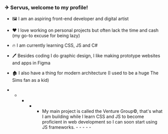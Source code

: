 ### ✈ Servus, welcome to my profile!

- 🖼️ I am an aspiring front-end developer and digital artist
- ❤️ I love working on personal projects but often lack the time and cash (my go-to excuse for being lazy)
- 🔥 I am currently learning CSS, JS and C#
- 🖊️ Besides coding I do graphic design, I like making prototype websites and apps in Figma
- 🏚️ I also have a thing for modern architecture (I used to be a huge The Sims fan as a kid)

- - - - - My main project is called the Venture Group©, that's what I am building while I learn CSS and JS to become proficient in web development so I can soon start using JS frameworks. - - - - -
